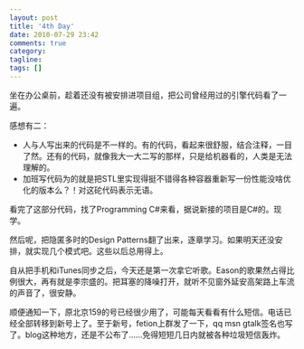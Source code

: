 ```yaml
---
layout: post
title: '4th Day'
date: 2010-07-29 23:42
comments: true
category: 
tagline: 
tags: []
---
```

    

坐在办公桌前，趁着还没有被安排进项目组，把公司曾经用过的引擎代码看了一遍。

感想有二： 

  * 人与人写出来的代码是不一样的。有的代码，看起来很舒服，结合注释，一目了然。还有的代码，就像我大一大二写的那样，只是给机器看的，人类是无法理解的。 
  * 加班写代码为的就是把STL里实现得挺不错得各种容器重新写一份性能没啥优化的版本么？！对这砣代码表示无语。 

  

看完了这部分代码，找了Programming C#来看，据说新接的项目是C#的。现学。 

然后呢，把隐匿多时的Design Patterns翻了出来，逐章学习。如果明天还没安排，就实现几个模式吧。这些以后总用得上。 

  

自从把手机和iTunes同步之后，今天还是第一次拿它听歌。Eason的歌果然占得比例很大，再有就是李宗盛的。把耳塞的降噪打开，就听不见窗外延安高架路上车流的声音了，很安静。 

  

顺便通知一下，原北京159的号已经很少用了，可能每天看看有什么短信。电话已经全部转移到新号上了。至于新号，fetion上群发了一下，qq msn gtalk签名也写了。blog这种地方，还是不公布了……免得短短几日内就被各种垃圾短信轰炸。
